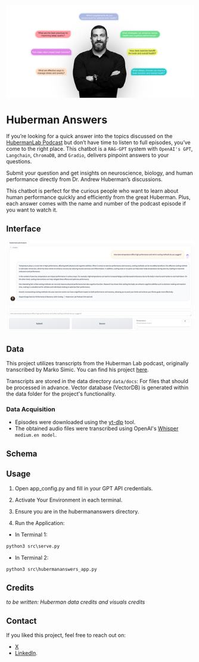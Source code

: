 ![Alt text](assets/ah-lab-main.jpg)
# Huberman Answers
If you’re looking for a quick answer into the topics discussed on the [HubermanLab Podcast](https://www.hubermanlab.com/) but don’t have time to listen to full episodes, you’ve come to the right place. This chatbot is a `RAG-GPT` system with `OpenAI's GPT`, `Langchain`, `ChromaDB`, and `Gradio`, delivers pinpoint answers to your questions. 

Submit your question and get insights on neuroscience, biology, and human performance directly from Dr. Andrew Huberman’s discussions.

This chatbot is perfect for the curious people who want to learn about human performance quickly and efficiently from the great Huberman. 
Plus, each answer comes with the name and number of the podcast episode if you want to watch it.

## Interface
![Alt text](assets/ah-example-chat.png)

## Data
This project utilizes transcripts from the Huberman Lab podcast, originally transcribed by Marko Simic. 
You can find his project [here](https://www.simicvm.com/hubcap/).

Transcripts are stored in the data directory `data/docs`: For files that should be processed in advance.
Vector database (VectorDB) is generated within the data folder for the project's functionality.

### Data Acquisition

* Episodes were downloaded using the [yt-dlp](https://github.com/yt-dlp/yt-dlp) tool.
* The obtained audio files were transcribed using OpenAI's [Whisper](https://github.com/openai/whisper) `medium.en model`.

## Schema

## Usage

1. Open app_config.py and fill in your GPT API credentials.
2. Activate Your Environment in each terminal.
3. Ensure you are in the hubermananswers directory.

4. Run the Application:

* In Terminal 1:

```python
python3 src\serve.py
```

* In Terminal 2:

```python
python3 src\hubermananswers_app.py
```


## Credits 
*to be written: Huberman data credits and visuals credits*


## Contact
If you liked this project, feel free to reach out on: 
* [X](https://twitter.com/ninoristeski)
* [LinkedIn](https://www.linkedin.com/in/nino-risteski/).